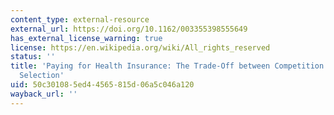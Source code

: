 ```yaml
---
content_type: external-resource
external_url: https://doi.org/10.1162/003355398555649
has_external_license_warning: true
license: https://en.wikipedia.org/wiki/All_rights_reserved
status: ''
title: 'Paying for Health Insurance: The Trade-Off between Competition and Adverse
  Selection'
uid: 50c30108-5ed4-4565-815d-06a5c046a120
wayback_url: ''
---
```

